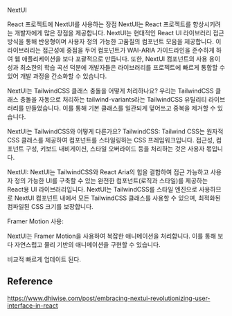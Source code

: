 NextUI

React 프로젝트에 NextUI를 사용하는 장점
NextUI는 React 프로젝트를 향상시키려는 개발자에게 많은 장점을 제공합니다. NextUI는 현대적인 React UI 라이브러리 접근 방식을 통해 반응형이며 사용자 정의 가능한 고품질의 컴포넌트 모음을 제공합니다. 이 라이브러리는 접근성에 중점을 두어 컴포넌트가 WAI-ARIA 가이드라인을 준수하게 하여 웹 애플리케이션을 보다 포괄적으로 만듭니다. 또한, NextUI 컴포넌트의 사용 용이성과 최소한의 학습 곡선 덕분에 개발자들은 라이브러리를 프로젝트에 빠르게 통합할 수 있어 개발 과정을 간소화할 수 있습니다.

NextUI는 TailwindCSS 클래스 충돌을 어떻게 처리하나요?
우리는 TailwindCSS 클래스 충돌을 자동으로 처리하는 tailwind-variants라는 TailwindCSS 유틸리티 라이브러리를 만들었습니다. 이를 통해 기본 클래스를 일관되게 덮어쓰고 중복을 제거할 수 있습니다.

NextUI는 TailwindCSS와 어떻게 다른가요?
TailwindCSS:
Tailwind CSS는 원자적 CSS 클래스를 제공하여 컴포넌트를 스타일링하는 CSS 프레임워크입니다. 접근성, 컴포넌트 구성, 키보드 내비게이션, 스타일 오버라이드 등을 처리하는 것은 사용자 몫입니다.

NextUI:
NextUI는 TailwindCSS와 React Aria의 힘을 결합하여 접근 가능하고 사용자 정의 가능한 UI를 구축할 수 있는 완전한 컴포넌트(로직과 스타일)를 제공하는 React용 UI 라이브러리입니다. NextUI는 TailwindCSS를 스타일 엔진으로 사용하므로 NextUI 컴포넌트 내에서 모든 TailwindCSS 클래스를 사용할 수 있으며, 최적화된 컴파일된 CSS 크기를 보장합니다.

Framer Motion 사용:

NextUI는 Framer Motion을 사용하여 복잡한 애니메이션을 처리합니다. 이를 통해 보다 자연스럽고 물리 기반의 애니메이션을 구현할 수 있습니다.

비교적 빠르게 업데이트 된다. 

## Reference

https://www.dhiwise.com/post/embracing-nextui-revolutionizing-user-interface-in-react
